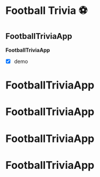 ﻿# Football Trivia ⚽
## FootballTriviaApp
 **FootballTriviaApp**


- [x] demo
# FootballTriviaApp
# FootballTriviaApp
# FootballTriviaApp
# FootballTriviaApp
